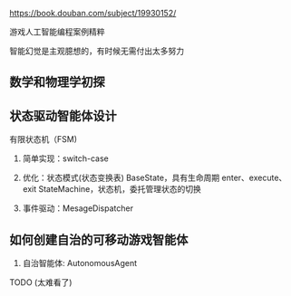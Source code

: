 https://book.douban.com/subject/19930152/

游戏人工智能编程案例精粹

智能幻觉是主观臆想的，有时候无需付出太多努力

## 数学和物理学初探

## 状态驱动智能体设计

有限状态机（FSM)

1. 简单实现：switch-case
2. 优化：状态模式(状态变换表)
   BaseState，具有生命周期 enter、execute、exit
   StateMachine，状态机，委托管理状态的切换

3. 事件驱动：MesageDispatcher

## 如何创建自治的可移动游戏智能体

1. 自治智能体: AutonomousAgent

TODO (太难看了)

